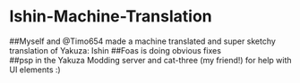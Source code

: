# Ishin-Machine-Translation
##Myself and @Timo654 made a machine translated and super sketchy translation of Yakuza: Ishin
##Foas is doing obvious fixes  
##psp in the Yakuza Modding server and cat-three (my friend!) for help with UI elements :)